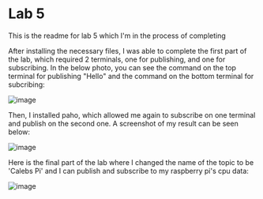 # Lab 5

<p>This is the readme for lab 5 which I'm in the process of completing</p>

<p>After installing the necessary files, I was able to complete the first part of the lab, which required 2 terminals, one for publishing, and one for subscribing. In the below photo, you can see the command on the top terminal for publishing "Hello" and the command on the bottom terminal for subcribing: </p>

![image](https://github.com/cromero2/Design6/assets/98184880/6b433377-8969-48b9-8acb-44d5e17c5916)

<p>Then, I installed paho, which allowed me again to subscribe on one terminal and publish on the second one. A screenshot of my result can be seen below:</p>

![image](https://github.com/cromero2/Design6/assets/98184880/0e34e7d9-c0d5-47a1-82b1-d029988018df)

<p>Here is the final part of the lab where I changed the name of the topic to be 'Calebs Pi' and I can publish and subscribe to my raspberry pi's cpu data:</p>

![image](https://github.com/cromero2/Design6/assets/98184880/d91ab053-5c86-4eed-9004-810e1e813607)

